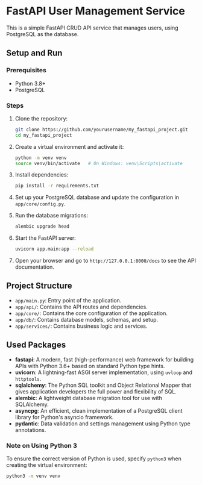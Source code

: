 # FastAPI User Management Service

This is a simple FastAPI CRUD API service that manages users, using PostgreSQL as the database.

## Setup and Run

### Prerequisites

- Python 3.8+
- PostgreSQL

### Steps

1. Clone the repository:
    ```bash
    git clone https://github.com/yourusername/my_fastapi_project.git
    cd my_fastapi_project
    ```

2. Create a virtual environment and activate it:
    ```bash
    python -m venv venv
    source venv/bin/activate   # On Windows: venv\Scripts\activate
    ```

3. Install dependencies:
    ```bash
    pip install -r requirements.txt
    ```

4. Set up your PostgreSQL database and update the configuration in `app/core/config.py`.

5. Run the database migrations:
    ```bash
    alembic upgrade head
    ```

6. Start the FastAPI server:
    ```bash
    uvicorn app.main:app --reload
    ```

7. Open your browser and go to `http://127.0.0.1:8000/docs` to see the API documentation.

## Project Structure

- `app/main.py`: Entry point of the application.
- `app/api/`: Contains the API routes and dependencies.
- `app/core/`: Contains the core configuration of the application.
- `app/db/`: Contains database models, schemas, and setup.
- `app/services/`: Contains business logic and services.

## Used Packages

- **fastapi**: A modern, fast (high-performance) web framework for building APIs with Python 3.6+ based on standard Python type hints.
- **uvicorn**: A lightning-fast ASGI server implementation, using `uvloop` and `httptools`.
- **sqlalchemy**: The Python SQL toolkit and Object Relational Mapper that gives application developers the full power and flexibility of SQL.
- **alembic**: A lightweight database migration tool for use with SQLAlchemy.
- **asyncpg**: An efficient, clean implementation of a PostgreSQL client library for Python's asyncio framework.
- **pydantic**: Data validation and settings management using Python type annotations.

### Note on Using Python 3

To ensure the correct version of Python is used, specify `python3` when creating the virtual environment:

```bash
python3 -m venv venv
```
